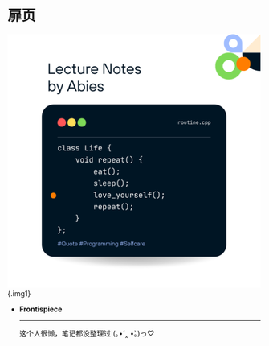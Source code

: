 # 扉页

<div class="grid cards" markdown>

![note frontispiece](./note%20frontispiece.png){.img1}

- __Frontispiece__

    ---

    这个人很懒，笔记都没整理过 (｡•́ ‸ •̀｡)っ♡ 

</div>

